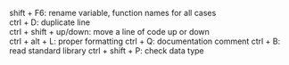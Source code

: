 shift + F6: rename variable, function names for all cases<br>
ctrl + D: duplicate line<br>
ctrl + shift + up/down: move a line of code up or down<br>
ctrl + alt + L: proper formatting
ctrl + Q: documentation comment
ctrl + B: read standard library
ctrl + shift + P: check data type

